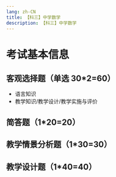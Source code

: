 ```yaml
---
lang: zh-CN
title: 【科三】中学数学
description: 【科三】中学数学
---
```


# 考试基本信息

## 客观选择题（单选 30*2=60）

+ 语言知识
+ 教学知识/教学设计/教学实施与评价

## 简答题（1*20=20）
 
## 教学情景分析题（1*30=30）

## 教学设计题（1*40=40）